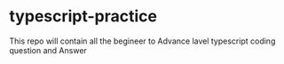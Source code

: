 # typescript-practice
This repo will contain all the begineer to Advance lavel typescript coding question and Answer 
